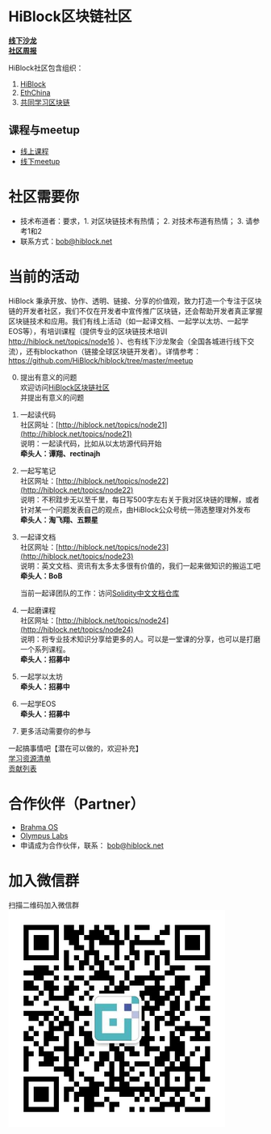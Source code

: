 # HiBlock区块链社区

[**线下沙龙**](https://github.com/HiBlock/hiblock/tree/master/meetup)  
[**社区周报**](https://github.com/HiBlock/hiblock/tree/master/weekly-report)  

HiBlock社区包含组织：  
1. [HiBlock](https://github.com/HiBlock)    
2. [EthChina](https://github.com/etherchina)    
3. [共同学习区块链](https://github.com/HiBlock/blockchain-learning)  

## 课程与meetup
- [线上课程](https://m.qlchat.com/wechat/page/live/2000000613974138)  
- [线下meetup](http://hiblock.huodongxing.com/)  

# 社区需要你  
- 技术布道者：要求，1. 对区块链技术有热情； 2. 对技术布道有热情； 3. 请参考1和2  
- 联系方式：bob@hiblock.net  

# 当前的活动
HiBlock 秉承开放、协作、透明、链接、分享的价值观，致力打造一个专注于区块链的开发者社区，我们不仅在开发者中宣传推广区块链，还会帮助开发者真正掌握区块链技术和应用。我们有线上活动（如一起译文档、一起学以太坊、一起学EOS等），有培训课程（提供专业的区块链技术培训 http://hiblock.net/topics/node16 ）、也有线下沙龙聚会（全国各城进行线下交流），还有blockathon（链接全球区块链开发者）。详情参考：https://github.com/HiBlock/hiblock/tree/master/meetup 

0. 提出有意义的问题  
欢迎访问[HiBlock区块链社区](http://hiblock.net/)  
并提出有意义的问题

1. 一起读代码  
社区网址：[http://hiblock.net/topics/node21](http://hiblock.net/topics/node21)  
说明：一起读代码，比如从以太坊源代码开始  
**牵头人：谭翔、rectinajh**    

2. 一起写笔记  
社区网址：[http://hiblock.net/topics/node22](http://hiblock.net/topics/node22)  
说明：不积跬步无以至千里，每日写500字左右关于我对区块链的理解，或者针对某一个问题发表自己的观点，由HiBlock公众号统一筛选整理对外发布  
**牵头人：淘飞翔、五颗星**    

3. 一起译文档  
社区网址：[http://hiblock.net/topics/node23](http://hiblock.net/topics/node23)  
说明：英文文档、资讯有太多太多很有价值的，我们一起来做知识的搬运工吧  
**牵头人：BoB**    

	当前一起译团队的工作：访问[Solidity中文文档仓库](https://github.com/etherchina/solidity-doc-cn)  

4. 一起磨课程  
社区网址：[http://hiblock.net/topics/node24](http://hiblock.net/topics/node24)  
说明：将专业技术知识分享给更多的人。可以是一堂课的分享，也可以是打磨一个系列课程。  
**牵头人：招募中**  

5. 一起学以太坊  
**牵头人：招募中**  

6. 一起学EOS  
**牵头人：招募中**  

7. 更多活动需要你的参与

一起搞事情吧【潜在可以做的，欢迎补充】  
[学习资源清单](./learning-materials.md)  
[贡献列表](./contributions.md)  

# 合作伙伴（Partner）
- [Brahma OS](https://www.brahmaos.io/)  
- [Olympus Labs](https://olympuslabs.io/)  
- 申请成为合作伙伴，联系： bob@hiblock.net

# 加入微信群  
  
扫描二维码加入微信群  
![](https://github.com/HiBlock/hiblock/blob/master/images/HiBlock_wechat_qrcode.jpeg)